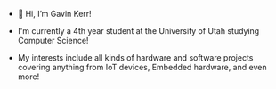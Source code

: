 - 👋 Hi, I’m Gavin Kerr!
- I'm currently a 4th year student at the University of Utah studying Computer Science!

- My interests include all kinds of hardware and software projects covering anything from IoT devices, Embedded hardware, and even more!
